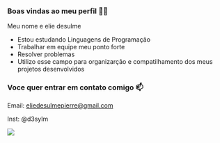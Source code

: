 ### Boas vindas ao meu perfil 👨‍💻

Meu nome e elie desulme 

- Estou estudando Linguagens de Programação
- Trabalhar em equipe meu ponto forte
- Resolver problemas  
- Utilizo esse campo para organizarção e compatilhamento dos meus projetos desenvolvidos

### Voce quer entrar em contato comigo 📫

Email: eliedesulmepierre@gmail.com

Inst: @d3sylm

![](https://media1.tenor.com/m/DS8Co_JAaN8AAAAC/albert.gif)
